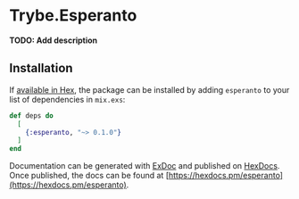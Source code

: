 # Trybe.Esperanto

**TODO: Add description**

## Installation

If [available in Hex](https://hex.pm/docs/publish), the package can be installed
by adding `esperanto` to your list of dependencies in `mix.exs`:

```elixir
def deps do
  [
    {:esperanto, "~> 0.1.0"}
  ]
end
```

Documentation can be generated with [ExDoc](https://github.com/elixir-lang/ex_doc)
and published on [HexDocs](https://hexdocs.pm). Once published, the docs can
be found at [https://hexdocs.pm/esperanto](https://hexdocs.pm/esperanto).

